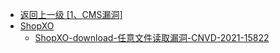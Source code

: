 - [返回上一级 [1、CMS漏洞]](/1、CMS漏洞)
- [ShopXO](/1、CMS漏洞/ShopXO/)
  - [ShopXO-download-任意文件读取漏洞-CNVD-2021-15822](/1、CMS漏洞/ShopXO/ShopXO-download-任意文件读取漏洞-CNVD-2021-15822.md)
